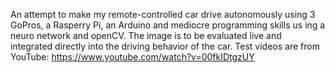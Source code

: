 An attempt to make my remote-controlled car drive autonomously using 3 GoPros, a Rasperry Pi, an Arduino and mediocre programming skills us ing a neuro network and openCV. The image is to be evaluated live and integrated directly into the driving behavior of the car. Test videos are from YouTube: https://www.youtube.com/watch?v=00fkIDtgzUY
